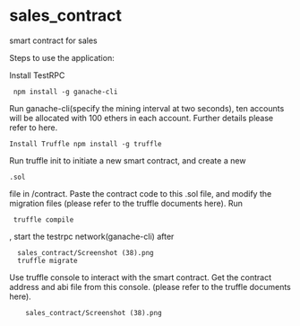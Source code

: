 # sales_contract
smart contract for sales

Steps to use the application:

Install TestRPC  

     npm install -g ganache-cli
Run ganache-cli(specify the mining interval at two seconds), ten accounts will be allocated with 100 ethers in each account. Further details please refer to here.

    Install Truffle npm install -g truffle
Run truffle init to initiate a new smart contract, and create a new

    .sol 
 file in /contract.
Paste the contract code to this .sol file, and modify the migration files (please refer to the truffle documents here).
Run 
     
     truffle compile
 , start the testrpc network(ganache-cli) after 
 
      sales_contract/Screenshot (38).png
      truffle migrate 
Use truffle console to interact with the smart contract. Get the contract address and abi file from this console.
(please refer to the truffle documents here).
    
        sales_contract/Screenshot (38).png
      
